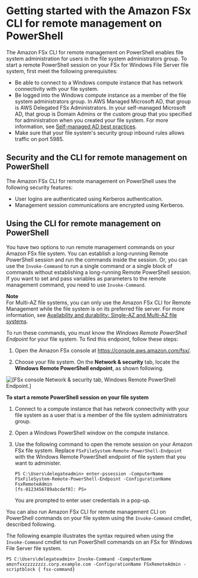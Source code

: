 # Getting started with the Amazon FSx CLI for remote management on PowerShell<a name="remote-pwrshell"></a>

The Amazon FSx CLI for remote management on PowerShell enables file system administration for users in the file system administrators group\. To start a remote PowerShell session on your FSx for Windows File Server file system, first meet the following prerequisites: 
+ Be able to connect to a Windows compute instance that has network connectivity with your file system\. 
+ Be logged into the Windows compute instance as a member of the file system administrators group\. In AWS Managed Microsoft AD, that group is AWS Delegated FSx Administrators\. In your self\-managed Microsoft AD, that group is Domain Admins or the custom group that you specified for administration when you created your file system\. For more information, see [Self\-managed AD best practices](self-managed-AD-best-practices.md)\. 
+ Make sure that your file system's security group inbound rules allows traffic on port 5985\. 

## Security and the CLI for remote management on PowerShell<a name="rps-security"></a>

The Amazon FSx CLI for remote management on PowerShell uses the following security features:
+ User logins are authenticated using Kerberos authentication\.
+ Management session communications are encrypted using Kerberos\.

## Using the CLI for remote management on PowerShell<a name="using-rps"></a>

You have two options to run remote management commands on your Amazon FSx file system\. You can establish a long\-running Remote PowerShell session and run the commands inside the session\. Or, you can use the `Invoke-Command` to run a single command or a single block of commands without establishing a long\-running Remote PowerShell session\. If you want to set and pass variables as parameters to the remote management command, you need to use `Invoke-Command`\.

**Note**  
For Multi\-AZ file systems, you can only use the Amazon FSx CLI for Remote Management while the file system is on its preferred file server\. For more information, see [Availability and durability: Single\-AZ and Multi\-AZ file systems](high-availability-multiAZ.md)\.

To run these commands, you must know the *Windows Remote PowerShell Endpoint* for your file system\. To find this endpoint, follow these steps:

1. Open the Amazon FSx console at [https://console\.aws\.amazon\.com/fsx/](https://console.aws.amazon.com/fsx/)\.

1. Choose your file system\. On the **Network & security** tab, locate the **Windows Remote PowerShell endpoint**, as shown following\.

![\[FSx console Network & security tab, Windows Remote PowerShell Endpoint.\]](http://docs.aws.amazon.com/fsx/latest/WindowsGuide/images/FSx-network-sec-tab.png)

**To start a remote PowerShell session on your file system**

1. Connect to a compute instance that has network connectivity with your file system as a user that is a member of the file system administrators group\. 

1.  Open a Windows PowerShell window on the compute instance\. 

1. Use the following command to open the remote session on your Amazon FSx file system\. Replace `FSxFileSystem-Remote-PowerShell-Endpoint` with the Windows Remote PowerShell endpoint of file system that you want to administer\.

   ```
   PS C:\Users\delegateadmin> enter-pssession -ComputerName FSxFileSystem-Remote-PowerShell-Endpoint -ConfigurationName FsxRemoteAdmin
   [fs-0123456789abcdef0]: PS>
   ```

   You are prompted to enter user credentials in a pop\-up\.

 You can also run Amazon FSx CLI for remote management CLI on PowerShell commands on your file system using the `Invoke-Command` cmdlet, described following\.

 The following example illustrates the syntax required when using the `Invoke-Command` cmdlet to run PowerShell commands on an FSx for Windows File Server file system\. 

```
PS C:\Users\delegateadmin> Invoke-Command -ComputerName amznfsxzzzzzzzz.corp.example.com -ConfigurationName FSxRemoteAdmin -scriptblock { fsx-command}
```